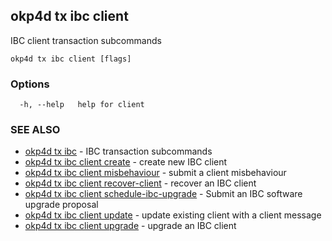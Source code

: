 ## okp4d tx ibc client

IBC client transaction subcommands

```
okp4d tx ibc client [flags]
```

### Options

```
  -h, --help   help for client
```

### SEE ALSO

* [okp4d tx ibc](okp4d_tx_ibc.md)	 - IBC transaction subcommands
* [okp4d tx ibc client create](okp4d_tx_ibc_client_create.md)	 - create new IBC client
* [okp4d tx ibc client misbehaviour](okp4d_tx_ibc_client_misbehaviour.md)	 - submit a client misbehaviour
* [okp4d tx ibc client recover-client](okp4d_tx_ibc_client_recover-client.md)	 - recover an IBC client
* [okp4d tx ibc client schedule-ibc-upgrade](okp4d_tx_ibc_client_schedule-ibc-upgrade.md)	 - Submit an IBC software upgrade proposal
* [okp4d tx ibc client update](okp4d_tx_ibc_client_update.md)	 - update existing client with a client message
* [okp4d tx ibc client upgrade](okp4d_tx_ibc_client_upgrade.md)	 - upgrade an IBC client
